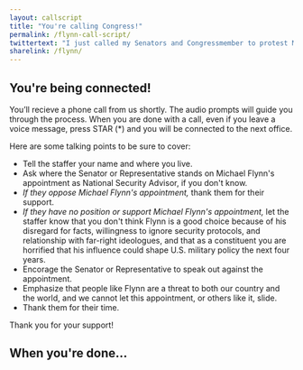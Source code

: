 ```yaml
---
layout: callscript
title: "You're calling Congress!"
permalink: /flynn-call-script/
twittertext: "I just called my Senators and Congressmember to protest Michael Flynn in the White House. Click here to join me."
sharelink: /flynn/
---
```


## You're being connected!

You’ll recieve a phone call from us shortly. The audio prompts will guide you through the process. When you are done with a call, even if you leave a voice message, press STAR (*) and you will be connected to the next office.

Here are some talking points to be sure to cover:

- Tell the staffer your name and where you live.
- Ask where the Senator or Representative stands on Michael Flynn's appointment as National Security Advisor, if you don't know.
- *If they oppose Michael Flynn's appointment,* thank them for their support.
- *If they have no position or support Michael Flynn's appointment,* let the staffer know that you don't think Flynn is a good choice because of his disregard for facts, willingness to ignore security protocols, and relationship with far-right ideologues, and that as a constituent you are horrified that his influence could shape U.S. military policy the next four years.
- Encorage the Senator or Representative to speak out against the appointment.
- Emphasize that people like Flynn are a threat to both our country and the world, and we cannot let this appointment, or others like it, slide.
- Thank them for their time.

Thank you for your support!

## When you're done...